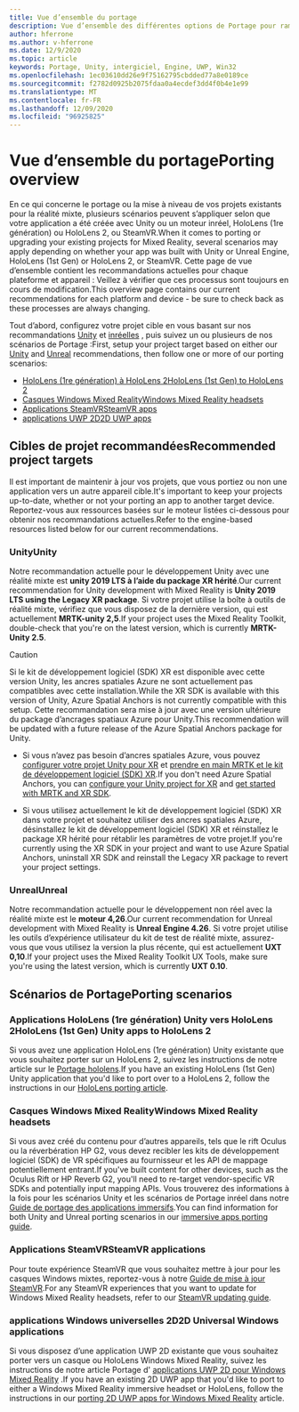 ```yaml
---
title: Vue d’ensemble du portage
description: Vue d’ensemble des différentes options de Portage pour ramener les applications existantes à la réalité mixte.
author: hferrone
ms.author: v-hferrone
ms.date: 12/9/2020
ms.topic: article
keywords: Portage, Unity, intergiciel, Engine, UWP, Win32
ms.openlocfilehash: 1ec03610dd26e9f75162795cbdded77a8e0189ce
ms.sourcegitcommit: f2782d0925b2075fdaa0a4ecdef3dd4f0b4e1e99
ms.translationtype: MT
ms.contentlocale: fr-FR
ms.lasthandoff: 12/09/2020
ms.locfileid: "96925825"
---
```

# <a name="porting-overview"></a><span data-ttu-id="f15b1-104">Vue d’ensemble du portage</span><span class="sxs-lookup"><span data-stu-id="f15b1-104">Porting overview</span></span>

<span data-ttu-id="f15b1-105">En ce qui concerne le portage ou la mise à niveau de vos projets existants pour la réalité mixte, plusieurs scénarios peuvent s’appliquer selon que votre application a été créée avec Unity ou un moteur inréel, HoloLens (1re génération) ou HoloLens 2, ou SteamVR.</span><span class="sxs-lookup"><span data-stu-id="f15b1-105">When it comes to porting or upgrading your existing projects for Mixed Reality, several scenarios may apply depending on whether your app was built with Unity or Unreal Engine, HoloLens (1st Gen) or HoloLens 2, or SteamVR.</span></span> <span data-ttu-id="f15b1-106">Cette page de vue d’ensemble contient les recommandations actuelles pour chaque plateforme et appareil : Veillez à vérifier que ces processus sont toujours en cours de modification.</span><span class="sxs-lookup"><span data-stu-id="f15b1-106">This overview page contains our current recommendations for each platform and device - be sure to check back as these processes are always changing.</span></span>

<span data-ttu-id="f15b1-107">Tout d’abord, configurez votre projet cible en vous basant sur nos recommandations [Unity](#unity) et [inréelles](#unreal) , puis suivez un ou plusieurs de nos scénarios de Portage :</span><span class="sxs-lookup"><span data-stu-id="f15b1-107">First, setup your project target based on either our [Unity](#unity) and [Unreal](#unreal) recommendations, then follow one or more of our porting scenarios:</span></span>

- [<span data-ttu-id="f15b1-108">HoloLens (1re génération) à HoloLens 2</span><span class="sxs-lookup"><span data-stu-id="f15b1-108">HoloLens (1st Gen) to HoloLens 2</span></span>](#hololens-1st-gen-unity-apps-to-hololens-2)
- [<span data-ttu-id="f15b1-109">Casques Windows Mixed Reality</span><span class="sxs-lookup"><span data-stu-id="f15b1-109">Windows Mixed Reality headsets</span></span>](#windows-mixed-reality-headsets)
- [<span data-ttu-id="f15b1-110">Applications SteamVR</span><span class="sxs-lookup"><span data-stu-id="f15b1-110">SteamVR apps</span></span>](#steamvr-applications)
- [<span data-ttu-id="f15b1-111">applications UWP 2D</span><span class="sxs-lookup"><span data-stu-id="f15b1-111">2D UWP apps</span></span>](#2d-universal-windows-applications)

## <a name="recommended-project-targets"></a><span data-ttu-id="f15b1-112">Cibles de projet recommandées</span><span class="sxs-lookup"><span data-stu-id="f15b1-112">Recommended project targets</span></span>

<span data-ttu-id="f15b1-113">Il est important de maintenir à jour vos projets, que vous portiez ou non une application vers un autre appareil cible.</span><span class="sxs-lookup"><span data-stu-id="f15b1-113">It's important to keep your projects up-to-date, whether or not your porting an app to another target device.</span></span> <span data-ttu-id="f15b1-114">Reportez-vous aux ressources basées sur le moteur listées ci-dessous pour obtenir nos recommandations actuelles.</span><span class="sxs-lookup"><span data-stu-id="f15b1-114">Refer to the engine-based resources listed below for our current recommendations.</span></span>

### <a name="unity"></a><span data-ttu-id="f15b1-115">Unity</span><span class="sxs-lookup"><span data-stu-id="f15b1-115">Unity</span></span>

<span data-ttu-id="f15b1-116">Notre recommandation actuelle pour le développement Unity avec une réalité mixte est **unity 2019 LTS à l’aide du package XR hérité**.</span><span class="sxs-lookup"><span data-stu-id="f15b1-116">Our current recommendation for Unity development with Mixed Reality is **Unity 2019 LTS using the Legacy XR package**.</span></span> <span data-ttu-id="f15b1-117">Si votre projet utilise la boîte à outils de réalité mixte, vérifiez que vous disposez de la dernière version, qui est actuellement **MRTK-unity 2,5**.</span><span class="sxs-lookup"><span data-stu-id="f15b1-117">If your project uses the Mixed Reality Toolkit, double-check that you're on the latest version, which is currently **MRTK-Unity 2.5**.</span></span>

> [!CAUTION]
> <span data-ttu-id="f15b1-118">Si le kit de développement logiciel (SDK) XR est disponible avec cette version Unity, les ancres spatiales Azure ne sont actuellement pas compatibles avec cette installation.</span><span class="sxs-lookup"><span data-stu-id="f15b1-118">While the XR SDK is available with this version of Unity, Azure Spatial Anchors is not currently compatible with this setup.</span></span> <span data-ttu-id="f15b1-119">Cette recommandation sera mise à jour avec une version ultérieure du package d’ancrages spatiaux Azure pour Unity.</span><span class="sxs-lookup"><span data-stu-id="f15b1-119">This recommendation will be updated with a future release of the Azure Spatial Anchors package for Unity.</span></span> 
> 
> * <span data-ttu-id="f15b1-120">Si vous n’avez pas besoin d’ancres spatiales Azure, vous pouvez [configurer votre projet Unity pour XR](https://docs.unity3d.com/Manual/configuring-project-for-xr.html) et [prendre en main MRTK et le kit de développement logiciel (SDK) XR](https://microsoft.github.io/MixedRealityToolkit-Unity/Documentation/GettingStartedWithMRTKAndXRSDK.html).</span><span class="sxs-lookup"><span data-stu-id="f15b1-120">If you don't need Azure Spatial Anchors, you can [configure your Unity project for XR](https://docs.unity3d.com/Manual/configuring-project-for-xr.html) and [get started with MRTK and XR SDK](https://microsoft.github.io/MixedRealityToolkit-Unity/Documentation/GettingStartedWithMRTKAndXRSDK.html).</span></span>
> 
> * <span data-ttu-id="f15b1-121">Si vous utilisez actuellement le kit de développement logiciel (SDK) XR dans votre projet et souhaitez utiliser des ancres spatiales Azure, désinstallez le kit de développement logiciel (SDK) XR et réinstallez le package XR hérité pour rétablir les paramètres de votre projet.</span><span class="sxs-lookup"><span data-stu-id="f15b1-121">If you're currently using the XR SDK in your project and want to use Azure Spatial Anchors, uninstall XR SDK and reinstall the Legacy XR package to revert your project settings.</span></span>


### <a name="unreal"></a><span data-ttu-id="f15b1-122">Unreal</span><span class="sxs-lookup"><span data-stu-id="f15b1-122">Unreal</span></span> 

<span data-ttu-id="f15b1-123">Notre recommandation actuelle pour le développement non réel avec la réalité mixte est le **moteur 4,26**.</span><span class="sxs-lookup"><span data-stu-id="f15b1-123">Our current recommendation for Unreal development with Mixed Reality is **Unreal Engine 4.26**.</span></span> <span data-ttu-id="f15b1-124">Si votre projet utilise les outils d’expérience utilisateur du kit de test de réalité mixte, assurez-vous que vous utilisez la version la plus récente, qui est actuellement **UXT 0,10**.</span><span class="sxs-lookup"><span data-stu-id="f15b1-124">If your project uses the Mixed Reality Toolkit UX Tools, make sure you're using the latest version, which is currently **UXT 0.10**.</span></span>

## <a name="porting-scenarios"></a><span data-ttu-id="f15b1-125">Scénarios de Portage</span><span class="sxs-lookup"><span data-stu-id="f15b1-125">Porting scenarios</span></span>

### <a name="hololens-1st-gen-unity-apps-to-hololens-2"></a><span data-ttu-id="f15b1-126">Applications HoloLens (1re génération) Unity vers HoloLens 2</span><span class="sxs-lookup"><span data-stu-id="f15b1-126">HoloLens (1st Gen) Unity apps to HoloLens 2</span></span>

<span data-ttu-id="f15b1-127">Si vous avez une application HoloLens (1re génération) Unity existante que vous souhaitez porter sur un HoloLens 2, suivez les instructions de notre article sur le [Portage hololens](../unity/mrtk-porting-guide.md).</span><span class="sxs-lookup"><span data-stu-id="f15b1-127">If you have an existing HoloLens (1st Gen) Unity application that you'd like to port over to a HoloLens 2, follow the instructions in our [HoloLens porting article](../unity/mrtk-porting-guide.md).</span></span>

### <a name="windows-mixed-reality-headsets"></a><span data-ttu-id="f15b1-128">Casques Windows Mixed Reality</span><span class="sxs-lookup"><span data-stu-id="f15b1-128">Windows Mixed Reality headsets</span></span>

<span data-ttu-id="f15b1-129">Si vous avez créé du contenu pour d’autres appareils, tels que le rift Oculus ou la réverbération HP G2, vous devez recibler les kits de développement logiciel (SDK) de VR spécifiques au fournisseur et les API de mappage potentiellement entrant.</span><span class="sxs-lookup"><span data-stu-id="f15b1-129">If you've built content for other devices, such as the Oculus Rift or HP Reverb G2, you'll need to re-target vendor-specific VR SDKs and potentially input mapping APIs.</span></span> <span data-ttu-id="f15b1-130">Vous trouverez des informations à la fois pour les scénarios Unity et les scénarios de Portage inréel dans notre [Guide de portage des applications immersifs](porting-guides.md).</span><span class="sxs-lookup"><span data-stu-id="f15b1-130">You can find information for both Unity and Unreal porting scenarios in our [immersive apps porting guide](porting-guides.md).</span></span>

### <a name="steamvr-applications"></a><span data-ttu-id="f15b1-131">Applications SteamVR</span><span class="sxs-lookup"><span data-stu-id="f15b1-131">SteamVR applications</span></span>

<span data-ttu-id="f15b1-132">Pour toute expérience SteamVR que vous souhaitez mettre à jour pour les casques Windows mixtes, reportez-vous à notre [Guide de mise à jour SteamVR](updating-your-steamvr-application-for-windows-mixed-reality.md).</span><span class="sxs-lookup"><span data-stu-id="f15b1-132">For any SteamVR experiences that you want to update for Windows Mixed Reality headsets, refer to our [SteamVR updating guide](updating-your-steamvr-application-for-windows-mixed-reality.md).</span></span>

### <a name="2d-universal-windows-applications"></a><span data-ttu-id="f15b1-133">applications Windows universelles 2D</span><span class="sxs-lookup"><span data-stu-id="f15b1-133">2D Universal Windows applications</span></span>

<span data-ttu-id="f15b1-134">Si vous disposez d’une application UWP 2D existante que vous souhaitez porter vers un casque ou HoloLens Windows Mixed Reality, suivez les instructions de notre article Portage d' [applications UWP 2D pour Windows Mixed Reality](building-2d-apps.md) .</span><span class="sxs-lookup"><span data-stu-id="f15b1-134">If you have an existing 2D UWP app that you'd like to port to either a Windows Mixed Reality immersive headset or HoloLens, follow the instructions in our [porting 2D UWP apps for Windows Mixed Reality](building-2d-apps.md) article.</span></span>

